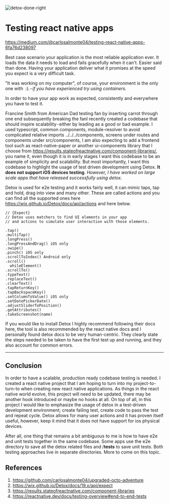 ![detox-done-right](https://user-images.githubusercontent.com/25206487/228909029-043cbba8-2e16-4916-a391-0a41e7a59e79.jpeg)

# Testing react native apps
https://medium.com/@carlosalmonte04/testing-react-native-apps-6fa76d238097

Best case scenario your application is the most reliable application ever. It loads the data it needs to load and fails gracefully when it can't. Easier said than done. Having your application deliver what it promises at the speed you expect is a very difficult task.

"It was working on my computer", of course, your environment is the only one with <insert unique tool that you also had to patch to have your app work> :). _- if you have experienced try using containers._
  
In order to have your app work as expected, consistently and everywhere you have to test it.

Francine Smith from American Dad testing fan by inserting carrot through one end subsequently breaking the fanI recently created a codebase that should inspire scalability - either by leading as a good or bad example. I used typescript, common components, module-resolver to avoid complicated relative imports ../../../components, screens under routes and components under src/components, I am also expecting to add a frontend tool such as react-native-paper or another ui-components library that I choose from https://results.stateofreactnative.com/component-libraries/, you name it, even though it is in early stages I want this codebase to be an example of simplicity and scalability. But most importantly, I want this codebase to highlight the usage of test driven development using Detox. **It does not support iOS devices testing**. _However, I have worked on large scale apps that have released successfully using detox._
  
Detox is used for e2e testing and it works fairly well, it can mimic taps, tap and hold, drag into view and many other. These are called actions and you can find all the supported ones here https://wix.github.io/Detox/docs/api/actions and here below.

```
// {Expect}
// Detox uses matchers to find UI elements in your app 
// and actions to simulate user interaction with those elements.

.tap()
.multiTap()
.longPress()
.longPressAndDrag() iOS only
.swipe()
.pinch() iOS only
.scrollToIndex() Android only
.scroll()
  whileElement()
.scrollTo()
.typeText()
.replaceText()
.clearText()
.tapReturnKey()
.tapBackspaceKey()
.setColumnToValue() iOS only
.setDatePickerDate()
.adjustSliderToPosition()
.getAttributes()
.takeScreenshot(name)
 ```
  
If you would like to install Detox I highly recommend following their docs here, the tool is also recommended by the react native docs and I personally found detox docs to be very human-centric. They clearly state the steps needed to be taken to have the first test up and running, and they also account for common errors. 

---

## Conclusion
In order to have a scalable, production ready codebase testing is needed. I created a react native project that I am hoping to turn into my project-to-turn-to when creating new react native applications. As things in the react native world evolve, this project will need to be updated, there may be another hook introduced or maybe no hooks at all. On top of all, in this project I would like to emphasize the usage of detox in a test-driven development environment; create failing test, create code to pass the test and repeat cycle. Detox allows for many user actions and it has proven itself useful, however, keep it mind that it does not have support for ios physical devices.
  
After all, one thing that remains a bit ambiguous to me is how to have e2e and unit tests together in the same codebase. Some apps use the e2e directory to save all the detox related files and <unit>/__tests__ to save unit tests. Both testing approaches live in separate directories. More to come on this topic.

## References
1. https://github.com/carlosalmonte04/upgraded-octo-adventure
2. https://wix.github.io/Detox/docs/19.x/api/expect
3. https://results.stateofreactnative.com/component-libraries
4. https://reactnative.dev/docs/testing-overview#end-to-end-tests
